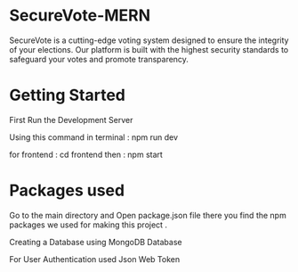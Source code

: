 # SecureVote-MERN
SecureVote is a cutting-edge voting system designed to ensure the integrity of your elections. Our platform is built with the highest security standards to safeguard your votes and promote transparency.

# Getting Started

First Run the Development Server

 Using this command in terminal 
 : npm run dev

for frontend : cd frontend 
then : npm start
# Packages used 

Go to the main directory and Open package.json file there you find the npm packages we used for making this project .

Creating a Database using MongoDB Database   

For User Authentication used Json Web Token 


